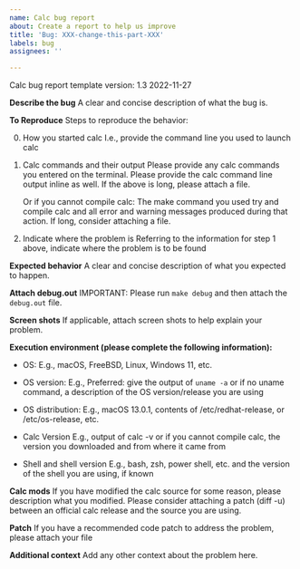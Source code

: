 ```yaml
---
name: Calc bug report
about: Create a report to help us improve
title: 'Bug: XXX-change-this-part-XXX'
labels: bug
assignees: ''

---
```


Calc bug report template version: 1.3 2022-11-27

**Describe the bug**
A clear and concise description of what the bug is.

**To Reproduce**
Steps to reproduce the behavior:

0. How you started calc
    I.e., provide the command line you used to launch calc

1. Calc commands and their output
    Please provide any calc commands you entered on the terminal.
    Please provide the calc command line output inline as well.
    If the above is long, please attach a file.

    Or if you cannot compile calc: The make command you used try and compile calc
    and all error and warning messages produced during that action.  If long, consider
    attaching a file.

2. Indicate where the problem is
    Referring to the information for step 1 above,  indicate where the problem is to be found

**Expected behavior**
A clear and concise description of what you expected to happen.

**Attach debug.out**
IMPORTANT: Please run `make debug` and then attach the `debug.out` file.

**Screen shots**
If applicable, attach screen shots to help explain your problem.

**Execution environment (please complete the following information):**
 - OS:
        E.g., macOS, FreeBSD, Linux, Windows 11, etc.

 - OS version:
        E.g., Preferred: give the output of `uname -a`
                 or if no uname command, a description of the OS version/release you are using

 - OS distribution:
        E.g., macOS 13.0.1, contents of /etc/redhat-release, or /etc/os-release, etc.

 - Calc Version
        E.g., output of calc -v
                 or if you cannot compile calc, the version you downloaded and from where it came from

 - Shell and shell version
        E.g., bash, zsh, power shell, etc.
                 and the version of the shell you are using, if known

**Calc mods**
If you have modified the calc source for some reason, please description what you modified.
Please consider attaching a patch (diff -u) between an official calc release and the source
you are using.

**Patch**
If you have a recommended code patch to address the problem, please attach your file

**Additional context**
Add any other context about the problem here.
